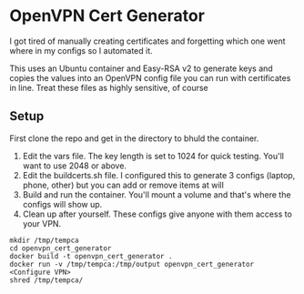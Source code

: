 # OpenVPN Cert Generator

I got tired of manually creating certificates and forgetting which one went where in my configs so I automated it.

This uses an Ubuntu container and Easy-RSA v2 to generate keys and copies the values into an OpenVPN config file you can run with certificates in line. Treat these files as highly sensitive, of course

## Setup

First clone the repo and get in the directory to bhuld the container. 

1. Edit the vars file. The key length is set to 1024 for quick testing. You'll want to use 2048 or above.
2. Edit the buildcerts.sh file. I configured this to generate 3 configs (laptop, phone, other) but you can add or remove items at will
3. Build and run the container. You'll mount a volume and that's where the configs will show up.
4. Clean up after yourself. These configs give anyone with them access to your VPN. 

~~~
mkdir /tmp/tempca
cd openvpn_cert_generator
docker build -t openvpn_cert_generator .
docker run -v /tmp/tempca:/tmp/output openvpn_cert_generator
<Configure VPN>
shred /tmp/tempca/
~~~